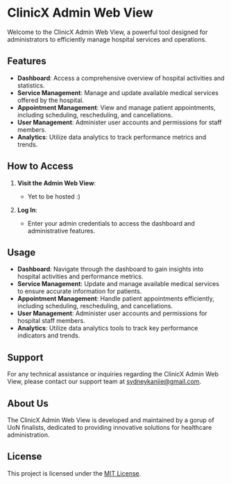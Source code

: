 # ClinicX Admin Web View

Welcome to the ClinicX Admin Web View, a powerful tool designed for administrators to efficiently manage hospital services and operations.

## Features

- **Dashboard**: Access a comprehensive overview of hospital activities and statistics.
- **Service Management**: Manage and update available medical services offered by the hospital.
- **Appointment Management**: View and manage patient appointments, including scheduling, rescheduling, and cancellations.
- **User Management**: Administer user accounts and permissions for staff members.
- **Analytics**: Utilize data analytics to track performance metrics and trends.

## How to Access

1. **Visit the Admin Web View**:
   - Yet to be hosted :)

2. **Log In**:
   - Enter your admin credentials to access the dashboard and administrative features.

## Usage

- **Dashboard**: Navigate through the dashboard to gain insights into hospital activities and performance metrics.
- **Service Management**: Update and manage available medical services to ensure accurate information for patients.
- **Appointment Management**: Handle patient appointments efficiently, including scheduling, rescheduling, and cancellations.
- **User Management**: Administer user accounts and permissions for hospital staff members.
- **Analytics**: Utilize data analytics tools to track key performance indicators and trends.

## Support

For any technical assistance or inquiries regarding the ClinicX Admin Web View, please contact our support team at [sydneykanjie@gmail.com](mailto:sydneykanjie@gmail.com).

## About Us

The ClinicX Admin Web View is developed and maintained by a gorup of UoN finalists, dedicated to providing innovative solutions for healthcare administration.

## License

This project is licensed under the [MIT License](LICENSE).


